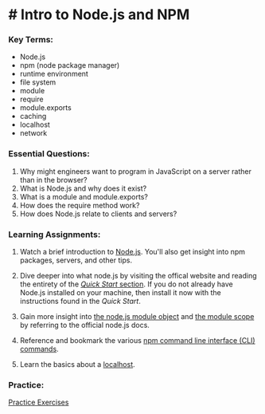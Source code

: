 # # Intro to Node.js and NPM

### Key Terms:

- Node.js
- npm (node package manager)
- runtime environment
- file system
- module
- require
- module.exports
- caching
- localhost
- network

### Essential Questions:

1. Why might engineers want to program in JavaScript on a server rather than in the browser?
2. What is Node.js and why does it exist?
3. What is a module and module.exports?
4. How does the require method work?
5. How does Node.js relate to clients and servers?

### Learning Assignments:

1. Watch a brief introduction to [Node.js](https://www.youtube.com/watch?v=As0fDD-OUN8). You'll also get insight into npm packages, servers, and other tips.

2. Dive deeper into what node.js by visiting the offical website and reading the entirety of the [_Quick Start_ section](https://nodejs.dev). If you do not already have Node.js installed on your machine, then install it now with the instructions found in the _Quick Start_.

3. Gain more insight into [the node.js module object](https://nodejs.org/api/modules.html#modules_the_module_object) and [the module scope](https://nodejs.org/api/modules.html#modules_the_module_scope) by referring to the official node.js docs.

4. Reference and bookmark the various [npm command line interface (CLI) commands](https://docs.npmjs.com/cli-documentation/).

5. Learn the basics about a [localhost](https://whatismyipaddress.com/localhost).

### Practice:

[Practice Exercises](./practice)
